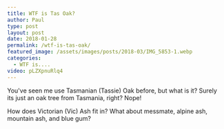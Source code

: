 ```yaml
---
title: WTF is Tas Oak?
author: Paul
type: post
layout: post
date: 2018-01-28
permalink: /wtf-is-tas-oak/
featured_image: /assets/images/posts/2018-03/IMG_5853-1.webp
categories:
  - WTF is....
video: pLZXpnuRlq4
---
```


You've seen me use Tasmanian (Tassie) Oak before, but what is it? Surely its just an oak tree from Tasmania, right? Nope!

How does Victorian (Vic) Ash fit in? What about messmate, alpine ash, mountain ash, and blue gum?